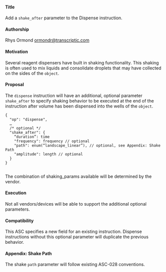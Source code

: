 ﻿#### **Title**
Add a `shake_after` parameter to the Dispense instruction.

#### **Authorship**
Rhys Ormond <ormondr@transcriptic.com>

#### **Motivation**
Several reagent dispensers have built in shaking functionality. This shaking is often used to mix liquids and consolidate droplets that may have collected on the sides of the `object`.

#### **Proposal**

The `dispense` instruction will have an additional, optional parameter `shake_after` to specify shaking behavior to be executed at the end of the instruction after volume has been dispensed into the wells of the `object`.

```
{
  "op": "dispense",
  …
  /* optional */
  "shake_after": {
    “duration”: time
    "frequency": frequency // optional
    "path": enum(“landscape_linear”), // optional, see Appendix: Shake Path
    "amplitude": length // optional
  }
}


```
The combination of shaking_params available will be determined by the vendor.


#### **Execution**
Not all vendors/devices will be able to support the additional optional parameters.

#### **Compatibility**
This ASC specifies a new field for an existing instruction. Dispense instructions without this optional parameter will duplicate the previous behavior.

#### **Appendix: Shake Path**
The shake `path` parameter will follow existing ASC-028 conventions.
